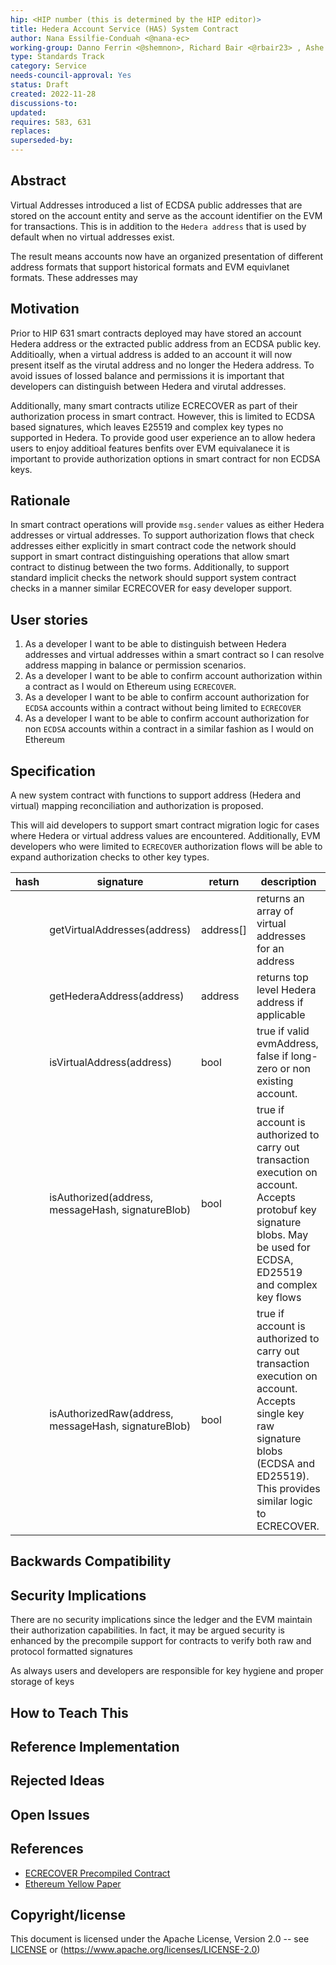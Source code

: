 ```yaml
---
hip: <HIP number (this is determined by the HIP editor)>
title: Hedera Account Service (HAS) System Contract
author: Nana Essilfie-Conduah <@nana-ec>
working-group: Danno Ferrin <@shemnon>, Richard Bair <@rbair23> , Ashe Oro <@ashe-oro>, Atul Mahamuni <@atul-hedera>
type: Standards Track
category: Service
needs-council-approval: Yes
status: Draft
created: 2022-11-28
discussions-to: 
updated: 
requires: 583, 631
replaces: 
superseded-by: 
---
```


## Abstract

Virtual Addresses introduced a list of ECDSA public addresses that are stored on the account entity and serve as the account identifier on the EVM for transactions. This is in addition to the `Hedera address` that is used by default when no virtual addresses exist.

The result means accounts now have an organized presentation of different address formats that support historical formats and EVM equivlanet formats.
These addresses may 

## Motivation

Prior to HIP 631 smart contracts deployed may have stored an account Hedera address or the extracted public address from an ECDSA public key.
Additioally, when a virtual address is added to an account it will now present itself as the virutal address and no longer the Hedera address.
To avoid issues of lossed balance and permissions it is important that developers can distinguish between Hedera and virutal addresses.

Additionally, many smart contracts utilize ECRECOVER as part of their authorization process in smart contract.
However, this is limited to ECDSA based signatures, which leaves E25519 and complex key types no supported in Hedera.
To provide good user experience an to allow hedera users to enjoy additioal features benfits over EVM equivalanece it is important to provide authorization options in smart contract for non ECDSA keys.

## Rationale

In smart contract operations will provide `msg.sender` values as either Hedera addresses or virtual addresses. 
To support authorization flows that check addresses either explicitly in smart contract code the network should support in smart contract distinguishing operations that allow smart contract to distinug between the two forms.
Additionally, to support standard implicit checks the network should support system contract checks in a manner similar ECRECOVER for easy developer support. 

## User stories

1. As a developer I want to be able to distinguish between Hedera addresses and virtual addresses within a smart contract so I can resolve address mapping in balance or permission scenarios.
2. As a developer I want to be able to confirm account authorization within a contract as I would on Ethereum using `ECRECOVER`.
3. As a developer I want to be able to confirm account authorization for `ECDSA` accounts within a contract without being limited to `ECRECOVER`
4. As a developer I want to be able to confirm account authorization for non `ECDSA` accounts within a contract in a similar fashion as I would on Ethereum
  
## Specification

A new system contract with functions to support address (Hedera and virtual) mapping reconciliation and authorization is proposed.

This will aid developers to support smart contract migration logic for cases where Hedera or virtual address values are encountered. Additionally, EVM developers who were limited to `ECRECOVER`  authorization flows will be able to expand authorization checks to other key types. 

| hash | signature | return | description |
| --- | --- | --- | --- |
|  | getVirtualAddresses(address) | address[] | returns an array of virtual addresses for an address  |
|  | getHederaAddress(address) | address | returns top level Hedera address if applicable |
|  | isVirtualAddress(address) | bool | true if valid evmAddress, false if long-zero or non existing account. |
|  | isAuthorized(address, messageHash, signatureBlob) | bool | true if account is authorized to carry out transaction execution on account. Accepts protobuf key signature blobs. May be used for ECDSA, ED25519 and complex key flows |
|  | isAuthorizedRaw(address, messageHash, signatureBlob) | bool | true if account is authorized to carry out transaction execution on account. Accepts single key raw signature blobs (ECDSA and ED25519). This provides similar logic to ECRECOVER. |

## Backwards Compatibility



## Security Implications

There are no security implications since the ledger and the EVM maintain their authorization capabilities. In fact, it may be argued security is enhanced by the precompile support for contracts to verify both raw and protocol formatted signatures

As always users and developers are responsible for key hygiene and proper storage of keys

## How to Teach This



## Reference Implementation



## Rejected Ideas



## Open Issues


## References

- [ECRECOVER Precompiled Contract](https://ethereum.github.io/execution-specs/autoapi/ethereum/frontier/vm/precompiled_contracts/ecrecover/index.html)
- [Ethereum Yellow Paper](https://ethereum.github.io/yellowpaper/paper.pdf)

## Copyright/license

This document is licensed under the Apache License, Version 2.0 -- see [LICENSE](../LICENSE) or (https://www.apache.org/licenses/LICENSE-2.0)
